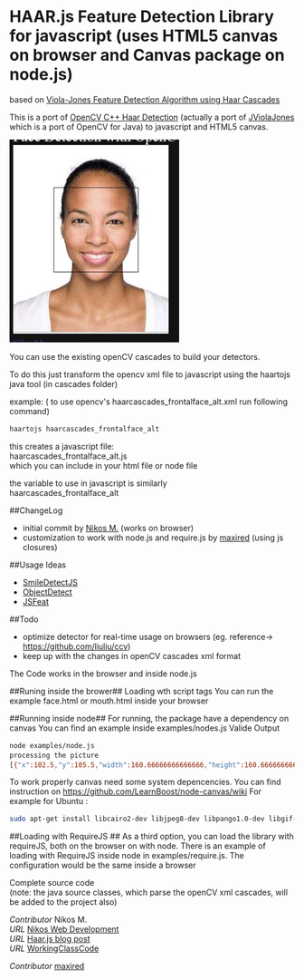 # HAAR.js Feature Detection Library for javascript (uses HTML5 canvas on browser and Canvas package on node.js) #

based on [Viola-Jones Feature Detection Algorithm using Haar Cascades](http://www.cs.cmu.edu/~efros/courses/LBMV07/Papers/viola-cvpr-01.pdf)

This is a port of [OpenCV C++ Haar Detection](http://opencv.willowgarage.com/wiki/) (actually a port of [JViolaJones](http://code.google.com/p/jviolajones/) which is a port of OpenCV for Java)
to javascript and HTML5 canvas.

![Haar.js](/examples/haar-face.jpg)


You can use the existing openCV cascades to build your detectors.

To do this just transform the opencv xml file to javascript
using the haartojs java tool (in cascades folder)

example:
( to use opencv's haarcascades_frontalface_alt.xml  run following command)
```bash
haartojs haarcascades_frontalface_alt
```

this creates a javascript file:   
haarcascades_frontalface_alt.js   
which you can include in your html file or node file

the variable to use in javascript is similarly  
haarcascades_frontalface_alt

##ChangeLog
* initial commit by [Nikos M.](https://github.com/foo123) (works on browser)
* customization to work with node.js and require.js by [maxired](https://github.com/maxired)  (using js closures) 

##Usage Ideas
* [SmileDetectJS](https://github.com/roironn/SmileDetectJS)
* [ObjectDetect](https://github.com/mtschirs/js-objectdetect)
* [JSFeat](https://github.com/inspirit/jsfeat)

##Todo
* optimize detector for real-time usage on browsers (eg. reference-> https://github.com/liuliu/ccv)
* keep up with the changes in openCV cascades xml format

The Code works in the browser and inside node.js

##Runing inside the brower##
 Loading wth script tags
    You can run the example face.html or mouth.html inside your browser

##Running inside node##
 For running, the package have a dependency on canvas
 You can find an example inside examples/nodes.js
Valide Output
```bash
node examples/node.js 
processing the picture
[{"x":102.5,"y":105.5,"width":160.66666666666666,"height":160.66666666666666}]
```

To work properly canvas need some system depencencies.
You can find instruction on https://github.com/LearnBoost/node-canvas/wiki
For example for Ubuntu : 
```bash
sudo apt-get install libcairo2-dev libjpeg8-dev libpango1.0-dev libgif-dev
```

##Loading with RequireJS ##
 As a third option, you can load the library with requireJS, both on the browser on with node.
There is an example of loading with RequireJS inside node in examples/require.js.
The configuration would be the same inside a browser


Complete source code  
(note: the java source classes, which parse the openCV xml cascades,  will be added to the project also)

*Contributor* Nikos M.  
*URL* [Nikos Web Development](http://nikos-web-development.netai.net/ "Nikos Web Development")  
*URL* [Haar.js blog post](http://nikos-web-development.netai.net/blog/haar-js-feature-detection-in-javascript-and-html5-canvas/ "Haar.js blog post")  
*URL* [WorkingClassCode](http://workingclasscode.uphero.com/ "Working Class Code")  

*Contributor* [maxired](https://github.com/maxired)
